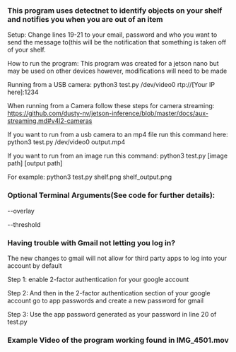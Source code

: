 ### This program uses detectnet to identify objects on your shelf and notifies you when you are out of an item

Setup: Change lines 19-21 to your email, password and who you want to send the message to(this will be the notification that something is taken off of your shelf.

How to run the program:
  This program was created for a jetson nano but may be used on other devices however, modifications will need to be made

  Running from a USB camera:  python3 test.py /dev/video0 rtp://[Your IP here]:1234
  
  When running from a Camera follow these steps for camera streaming: https://github.com/dusty-nv/jetson-inference/blob/master/docs/aux-streaming.md#v4l2-cameras

  If you want to run from a usb camera to an mp4 file run this command here: python3 test.py /dev/video0 output.mp4

  If you want to run from an image run this command: python3 test.py [image path] [output path]
  
  For example: python3 test.py shelf.png shelf_output.png
    
### Optional Terminal Arguments(See code for further details):

  --overlay
  
  --threshold
  
### Having trouble with Gmail not letting you log in?
  The new changes to gmail will not allow for third party apps to log into your account by default

  Step 1: enable 2-factor authentication for your google account
  
  Step 2: And then in the 2-factor authentication section of your google account go to app passwords and create a new password for gmail
  
  Step 3: Use the app password generated as your password in line 20 of test.py

### Example Video of the program working found in IMG_4501.mov



<!--
**ShelfDetection/ShelfDetection** is a ✨ _special_ ✨ repository because its `README.md` (this file) appears on your GitHub profile.

Here are some ideas to get you started:

- 🔭 I’m currently working on ...
- 🌱 I’m currently learning ...
- 👯 I’m looking to collaborate on ...
- 🤔 I’m looking for help with ...
- 💬 Ask me about ...
- 📫 How to reach me: ...
- 😄 Pronouns: ...
- ⚡ Fun fact: ...
-->
